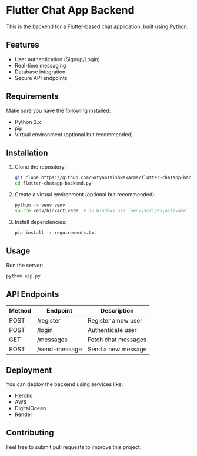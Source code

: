 # Flutter Chat App Backend

This is the backend for a Flutter-based chat application, built using Python.

## Features

- User authentication (Signup/Login)
- Real-time messaging
- Database integration
- Secure API endpoints

## Requirements

Make sure you have the following installed:

- Python 3.x
- pip
- Virtual environment (optional but recommended)

## Installation

1. Clone the repository:

   ```sh
   git clone https://github.com/Satyam1Vishwakarma/flutter-chatapp-backend.py.git
   cd flutter-chatapp-backend.py
   ```

2. Create a virtual environment (optional but recommended):

   ```sh
   python -m venv venv
   source venv/bin/activate  # On Windows use `venv\Scripts\activate`
   ```

3. Install dependencies:

   ```sh
   pip install -r requirements.txt
   ```

## Usage

Run the server:

```sh
python app.py
```

## API Endpoints

| Method | Endpoint      | Description         |
| ------ | ------------- | ------------------- |
| POST   | /register     | Register a new user |
| POST   | /login        | Authenticate user   |
| GET    | /messages     | Fetch chat messages |
| POST   | /send-message | Send a new message  |

## Deployment

You can deploy the backend using services like:

- Heroku
- AWS
- DigitalOcean
- Render

## Contributing

Feel free to submit pull requests to improve this project.
